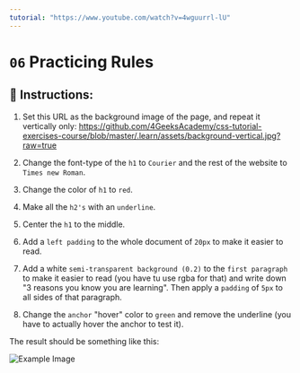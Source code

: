 ```yaml
---
tutorial: "https://www.youtube.com/watch?v=4wguurrl-lU"
---
```


# `06` Practicing Rules

## 📝 Instructions:


1. Set this URL as the background image of the page, and repeat it vertically only:
   https://github.com/4GeeksAcademy/css-tutorial-exercises-course/blob/master/.learn/assets/background-vertical.jpg?raw=true

2. Change the font-type of the `h1` to `Courier`
   and the rest of the website to `Times new Roman`.

3. Change the color of `h1` to `red`.

4. Make all the `h2's` with an `underline`.

5. Center the `h1` to the middle.

6. Add a `left padding` to the whole document
   of `20px` to make it easier to read.

7. Add a white `semi-transparent background (0.2)` to the `first paragraph` to make it easier to read (you have tu use rgba for that) and write down "3 reasons you know you are learning". Then apply a `padding` of `5px` to all sides of that paragraph.

8. Change the `anchor` "hover" color to `green` and remove the underline (you have to actually hover the anchor to test it).


The result should be something like this:

![Example Image](https://github.com/4GeeksAcademy/css-tutorial-exercises-course/blob/master/.learn/assets/06-1.png?raw=true)
